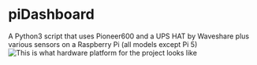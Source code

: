 # piDashboard
A Python3 script that uses Pioneer600 and a UPS HAT by Waveshare plus various sensors on a Raspberry Pi (all models except Pi 5)
![This is what hardware platform for the project looks like](https://files.mastodon.social/media_attachments/files/112/122/201/504/216/102/original/6a599e9dc0de1027.jpeg)
